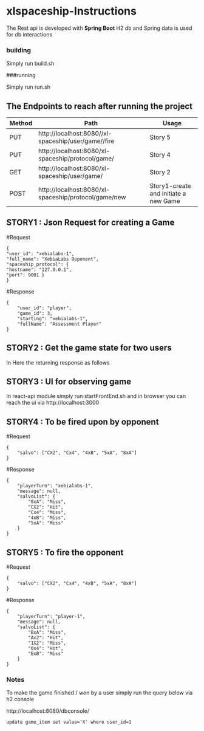
#  xlspaceship-Instructions
The Rest api is developed with **Spring Boot** 
H2 db and Spring data is used for db interactions


### building

Simply run build.sh

###running

Simply run run.sh

## The Endpoints to reach after running the project
| Method        | Path          										                  |Usage
| ------------- | ----------------------------------------------------------------------  |------------------------------------------ |
| PUT           | http://localhost:8080//xl-spaceship/user/game/<GameId>/fire             | Story 5 
| PUT           | http://localhost:8080/xl-spaceship/protocol/game/<GameId>               | Story 4 
| GET           | http://localhost:8080/xl-spaceship/user/game/<GameId>                   |Story 2 
| POST          | http://localhost:8080/xl-spaceship/protocol/game/new                    |Story1-create and initiate a new Game




##  STORY1 : Json Request for creating a Game
#Request
```
{
"user_id": "xebialabs-1", 
"full_name": "XebiaLabs Opponent", 
"spaceship_protocol": {
"hostname": "127.0.0.1",
"port": 9001 }
}
```
#Response
```
{
    "user_id": "player",
    "game_id": 3,
    "starting": "xebialabs-1",
    "fullName": "Assessment Player"
}
```

##  STORY2 : Get the game state for two users 

In Here the returning response as follows


##  STORY3 : UI for observing game
In react-api module simply run startFrontEnd.sh and in browser you can reach the ui via http://localhost:3000


##  STORY4 : To be fired upon by opponent
#Request
```
{
    "salvo": ["CX2", "Cx4", "4xB", "5xA", "8xA"]
}
```

#Response
```
{
    "playerTurn": "xebialabs-1",
    "message": null,
    "salvoList": {
        "8xA": "Miss",
        "CX2": "Hit",
        "Cx4": "Miss",
        "4xB": "Miss",
        "5xA": "Miss"
    }
}
```

##  STORY5 : To fire the opponent
#Request

```
{
    "salvo": ["CX2", "Cx4", "4xB", "5xA", "8xA"]
}
```

#Response
```
{
    "playerTurn": "player-1",
    "message": null,
    "salvoList": {
        "BxA": "Miss",
        "Ax2": "Hit",
        "1X2": "Miss",
        "0x4": "Hit",
        "ExB": "Miss"
    }
}
```
### Notes
To make the game finished / won by a user simply run the query below via h2 console

http://localhost:8080/dbconsole/

```
update game_item set value='X' where user_id=1
```
